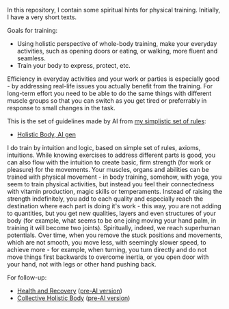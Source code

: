 In this repository, I contain some spiritual hints for physical training. Initially, I have a very short texts.

Goals for training:
- Using holistic perspective of whole-body training, make your everyday activities, such as opening doors or eating, or walking, more fluent and seamless.
- Train your body to express, protect, etc.

Efficiency in everyday activities and your work or parties is especially good - by addressing real-life issues you actually benefit from the training. For long-term effort you need to be able to do the same things
with different muscle groups so that you can switch as you get tired or preferrably in response to small changes in the task.

This is the set of guidelines made by AI from [my simplistic set of rules](holisticbody.md):
- [Holistic Body, AI gen](holisticbodyai.md)

I do train by intuition and logic, based on simple set of rules, axioms, intuitions. While knowing exercises to address different parts is good, you can also flow with the intuition to create basic, firm strength (for work or pleasure) for the movements. Your muscles, organs and abilities can be trained with physical movement - in body training, somehow, with yoga, you seem to train physical activities, but instead you feel their connectedness with vitamin production, magic skills or temperaments. Instead of raising the strength indefinitely, you add to each quality and especially reach the destination where each part is doing it's work - this way, you are not adding to quantities, but you get new qualities, layers and even structures of your body (for example, what seems to be one joing moving your hand palm, in training it will become two joints). Spiritually, indeed, we reach superhuman potentials. Over time, when you remove the stuck positions and movements, which are not smooth, you move less, with seemingly slower speed, to achieve more - for example, when turning, you turn directly and do not move things first backwards to overcome inertia, or you open door with your hand, not with legs or other hand pushing back.

For follow-up:
- [Health and Recovery](healthandrecoveryai.md) ([pre-AI version](healthandrecovery.md))
- [Collective Holistic Body](collectiveholisticbodyai.md) ([pre-AI version](collectiveholisticbody.md))